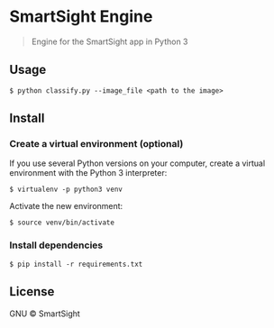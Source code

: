 # SmartSight Engine

> Engine for the SmartSight app in Python 3

## Usage

```console
$ python classify.py --image_file <path to the image>
```

## Install

### Create a virtual environment (optional)

If you use several Python versions on your computer, create a virtual environment with the Python 3 interpreter:

```console
$ virtualenv -p python3 venv
```

Activate the new environment:

```console
$ source venv/bin/activate
```

### Install dependencies

```console
$ pip install -r requirements.txt
```

## License

GNU © SmartSight

